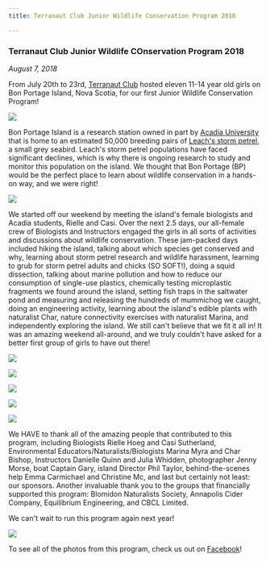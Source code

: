 ```yaml
---
title: Terranaut Club Junior Wildlife Conservation Program 2018

---
```


### Terranaut Club Junior Wildlife COnservation Program 2018

*August 7, 2018*

From July 20th to 23rd, [Terranaut Club](https://terranautclub.com/) hosted eleven 11-14 year old girls on Bon Portage Island, Nova Scotia, for our first Junior Wildlife Conservation Program!

![](38600582_956677594519009_8909776043414388736_o.jpg)

Bon Portage Island is a research station owned in part by [Acadia University](https://www2.acadiau.ca/index.php) that is home to an estimated 50,000 breeding pairs of [Leach's storm petrel](https://www.audubon.org/field-guide/bird/leachs-storm-petrel), a small grey seabird. Leach's storm petrel populations have faced significant declines, which is why there is ongoing research to study and monitor this population on the island. We thought that Bon Portage (BP) would be the perfect place to learn about wildlife conservation in a hands-on way, and we were right!

![](38518054_956676697852432_7697318866086526976_o.jpg)

We started off our weekend by meeting the island's female biologists and Acadia students, Rielle and Casi. Over the next 2.5 days, our all-female crew of Biologists and Instructors engaged the girls in all sorts of activities and discussions about wildlife conservation. These jam-packed days included hiking the island, talking about which species get conserved and why, learning about storm petrel research and wildlife harassment, learning to grub for storm petrel adults and chicks (SO SOFT!), doing a squid dissection, talking about marine pollution and how to reduce our consumption of single-use plastics, chemically testing microplastic fragments we found around the island, setting fish traps in the saltwater pond and measuring and releasing the hundreds of mummichog we caught, doing an engineering activity, learning about the island's edible plants with naturalist Char, nature connectivity exercises with naturalist Marina, and independently exploring the island. We still can't believe that we fit it all in! It was an amazing weekend all-around, and we truly couldn't have asked for a better first group of girls to have out there!

![](38661463_956676927852409_4647456580537679872_o.jpg)

![](38643215_956674751185960_3469987074386427904_o.jpg)

![](38509729_956675874519181_6938011743855575040_o.jpg)

![](38518066_956673151186120_7685511382514532352_o.jpg)

![](38676765_956678837852218_2777108514810626048_o.jpg)

We HAVE to thank all of the amazing people that contributed to this program, including Biologists Rielle Hoeg and Casi Sutherland, Environmental Educators/Naturalists/Biologists Marina Myra and Char Bishop, Instructors Danielle Quinn and Julia Whidden, photographer Jenny Morse, boat Captain Gary, island Director Phil Taylor, behind-the-scenes help Emma Carmichael and Christine Mc, and last but certainly not least: our sponsors. Another invaluable thank you to the groups that financially supported this program: Blomidon Naturalists Society, Annapolis Cider Company, Equilibrium Engineering, and CBCL Limited.

We can't wait to run this program again next year!

![](38600478_956674321186003_3632371773439213568_o.jpg)

To see all of the photos from this program, check us out on [Facebook](https://www.facebook.com/pg/terranautclub/photos/?tab=album&album_id=956672694519499)!
